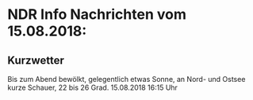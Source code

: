 # NDR Info Nachrichten vom 15.08.2018:


## Kurzwetter
Bis zum Abend bewölkt, gelegentlich etwas Sonne, an Nord- und Ostsee kurze Schauer, 22 bis 26 Grad. 15.08.2018 16:15 Uhr 
